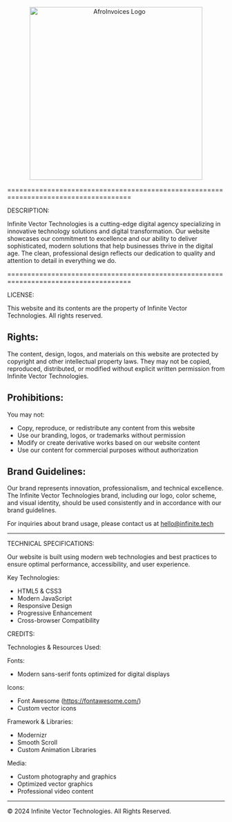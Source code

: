 <p align="center"><img src="https://github.com/user-attachments/assets/1da74e3f-3f0b-46a1-8d73-51802cbbc491" width="400" alt="AfroInvoices Logo"></p>
=====================================================================================

DESCRIPTION:

Infinite Vector Technologies is a cutting-edge digital agency specializing in innovative technology 
solutions and digital transformation. Our website showcases our commitment to excellence and our 
ability to deliver sophisticated, modern solutions that help businesses thrive in the digital age.
The clean, professional design reflects our dedication to quality and attention to detail in 
everything we do.

=====================================================================================


LICENSE:

This website and its contents are the property of Infinite Vector Technologies.
All rights reserved.


Rights:
-------

The content, design, logos, and materials on this website are protected by copyright and other 
intellectual property laws. They may not be copied, reproduced, distributed, or modified without 
explicit written permission from Infinite Vector Technologies.


Prohibitions:
-------------

You may not:
- Copy, reproduce, or redistribute any content from this website
- Use our branding, logos, or trademarks without permission
- Modify or create derivative works based on our website content
- Use our content for commercial purposes without authorization


Brand Guidelines:
----------------

Our brand represents innovation, professionalism, and technical excellence. The Infinite Vector 
Technologies brand, including our logo, color scheme, and visual identity, should be used 
consistently and in accordance with our brand guidelines.

For inquiries about brand usage, please contact us at hello@infinite.tech


--------------------------------------------------------------------------------------------------


TECHNICAL SPECIFICATIONS:

Our website is built using modern web technologies and best practices to ensure optimal 
performance, accessibility, and user experience.

Key Technologies:
- HTML5 & CSS3
- Modern JavaScript
- Responsive Design
- Progressive Enhancement
- Cross-browser Compatibility


CREDITS:

Technologies & Resources Used:

Fonts:
- Modern sans-serif fonts optimized for digital displays

Icons:
- Font Awesome (https://fontawesome.com/)
- Custom vector icons

Framework & Libraries:
- Modernizr
- Smooth Scroll
- Custom Animation Libraries

Media:
- Custom photography and graphics
- Optimized vector graphics
- Professional video content

-------------------------------------------------------------------------------------------------------

© 2024 Infinite Vector Technologies. All Rights Reserved.
